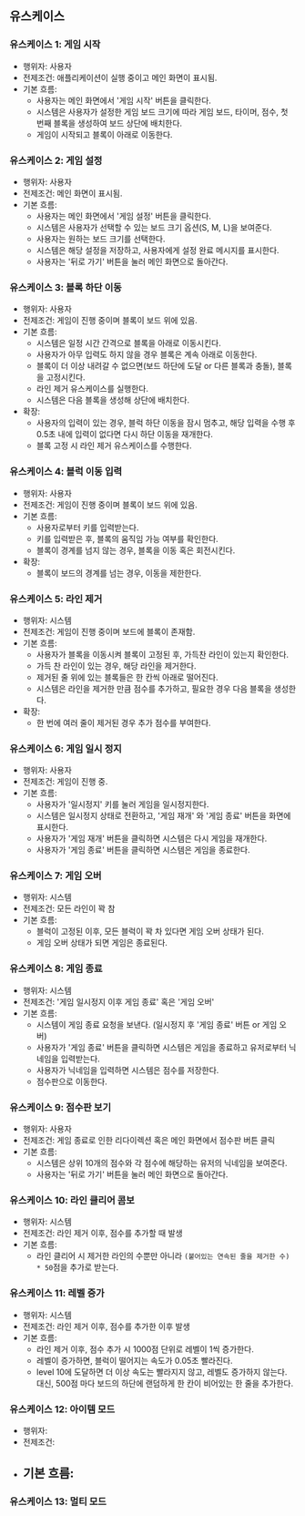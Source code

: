 ## 유스케이스

### 유스케이스 1: 게임 시작

- 행위자: 사용자
- 전제조건: 애플리케이션이 실행 중이고 메인 화면이 표시됨.
- 기본 흐름:
    - 사용자는 메인 화면에서 '게임 시작' 버튼을 클릭한다.
    - 시스템은 사용자가 설정한 게임 보드 크기에 따라 게임 보드, 타이머, 점수, 첫 번째 블록을 생성하여 보드 상단에 배치한다.
    - 게임이 시작되고 블록이 아래로 이동한다.

### 유스케이스 2: 게임 설정

- 행위자: 사용자
- 전제조건: 메인 화면이 표시됨.
- 기본 흐름:
    - 사용자는 메인 화면에서 '게임 설정' 버튼을 클릭한다.
    - 시스템은 사용자가 선택할 수 있는 보드 크기 옵션(S, M, L)을 보여준다.
    - 사용자는 원하는 보드 크기를 선택한다.
    - 시스템은 해당 설정을 저장하고, 사용자에게 설정 완료 메시지를 표시한다.
    - 사용자는 '뒤로 가기' 버튼을 눌러 메인 화면으로 돌아간다.

### 유스케이스 3: 블록 하단 이동

- 행위자: 사용자
- 전제조건: 게임이 진행 중이며 블록이 보드 위에 있음.
- 기본 흐름:
    - 시스템은 일정 시간 간격으로 블록을 아래로 이동시킨다.
    - 사용자가 아무 입력도 하지 않을 경우 블록은 계속 아래로 이동한다.
    - 블록이 더 이상 내려갈 수 없으면(보드 하단에 도달 or 다른 블록과 충돌), 블록을 고정시킨다.
    - 라인 제거 유스케이스를 실행한다.
    - 시스템은 다음 블록을 생성해 상단에 배치한다.
- 확장:
    - 사용자의 입력이 있는 경우, 블럭 하단 이동을 잠시 멈추고, 해당 입력을 수행 후 0.5초 내에 입력이 없다면 다시 하단 이동을 재개한다.
    - 블록 고정 시 라인 제거 유스케이스를 수행한다.

### 유스케이스 4: 블럭 이동 입력

- 행위자: 사용자
- 전제조건: 게임이 진행 중이며 블록이 보드 위에 있음.
- 기본 흐름:
    - 사용자로부터 키를 입력받는다.
    - 키를 입력받은 후, 블록의 움직임 가능 여부를 확인한다.
    - 블록이 경계를 넘지 않는 경우, 블록을 이동 혹은 회전시킨다.
- 확장:
    - 블록이 보드의 경계를 넘는 경우, 이동을 제한한다.

### 유스케이스 5: 라인 제거

- 행위자: 시스템
- 전제조건: 게임이 진행 중이며 보드에 블록이 존재함.
- 기본 흐름:
    - 사용자가 블록을 이동시켜 블록이 고정된 후, 가득찬 라인이 있는지 확인한다.
    - 가득 찬 라인이 있는 경우, 해당 라인을 제거한다.
    - 제거된 줄 위에 있는 블록들은 한 칸씩 아래로 떨어진다.
    - 시스템은 라인을 제거한 만큼 점수를 추가하고, 필요한 경우 다음 블록을 생성한다.
- 확장:
    - 한 번에 여러 줄이 제거된 경우 추가 점수를 부여한다.

### 유스케이스 6: 게임 일시 정지

- 행위자: 사용자
- 전제조건: 게임이 진행 중.
- 기본 흐름:
    - 사용자가 '일시정지' 키를 눌러 게임을 일시정지한다.
    - 시스템은 일시정지 상태로 전환하고, '게임 재개' 와 '게임 종료' 버튼을 화면에 표시한다.
    - 사용자가 '게임 재개' 버튼을 클릭하면 시스템은 다시 게임을 재개한다.
    - 사용자가 '게임 종료' 버튼을 클릭하면 시스템은 게임을 종료한다.

### 유스케이스 7: 게임 오버

- 행위자: 시스템
- 전제조건: 모든 라인이 꽉 참
- 기본 흐름:
    - 블럭이 고정된 이후, 모든 블럭이 꽉 차 있다면 게임 오버 상태가 된다.
    - 게임 오버 상태가 되면 게임은 종료된다.

### 유스케이스 8: 게임 종료

- 행위자: 시스템
- 전제조건: '게임 일시정지 이후 게임 종료' 혹은 '게임 오버'
- 기본 흐름:
    - 시스템이 게임 종료 요청을 보낸다. (일시정지 후 '게임 종료' 버튼 or 게임 오버)
    - 사용자가 '게임 종료' 버튼을 클릭하면 시스템은 게임을 종료하고 유저로부터 닉네임을 입력받는다.
    - 사용자가 닉네임을 입력하면 시스템은 점수를 저장한다.
    - 점수판으로 이동한다.

### 유스케이스 9: 점수판 보기

- 행위자: 사용자
- 전제조건: 게임 종료로 인한 리다이렉션 혹은 메인 화면에서 점수판 버튼 클릭
- 기본 흐름:
    - 시스템은 상위 10개의 점수와 각 점수에 해당하는 유저의 닉네임을 보여준다.
    - 사용자는 '뒤로 가기' 버튼을 눌러 메인 화면으로 돌아간다.

### 유스케이스 10: 라인 클리어 콤보

- 행위자: 시스템
- 전제조건: 라인 제거 이후, 점수를 추가할 때 발생
- 기본 흐름:
    - 라인 클리어 시 제거한 라인의 수뿐만 아니라 `(붙어있는 연속된 줄을 제거한 수) * 50`점을 추가로 받는다.

### 유스케이스 11: 레벨 증가

- 행위자: 시스템
- 전제조건: 라인 제거 이후, 점수를 추가한 이후 발생
- 기본 흐름:
    - 라인 제거 이후, 점수 추가 시 1000점 단위로 레벨이 1씩 증가한다.
    - 레벨이 증가하면, 블럭이 떨어지는 속도가 0.05초 빨라진다.
    - level 10에 도달하면 더 이상 속도는 빨라지지 않고, 레벨도 증가하지 않는다. 대신, 500점 마다 보드의 하단에 랜덤하게 한 칸이 비어있는 한 줄을 추가한다.

### 유스케이스 12: 아이템 모드

- 행위자:
- 전제조건:
- 기본 흐름:
  - 

### 유스케이스 13: 멀티 모드

